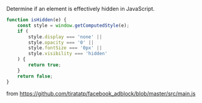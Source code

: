 Determine if an element is effectively hidden in JavaScript.
```javascript
function isHidden(e) {
    const style = window.getComputedStyle(e);
    if (
        style.display === 'none' ||
        style.opacity === '0' ||
        style.fontSize === '0px' ||
        style.visibility === 'hidden'
    ) {
        return true;
    }
    return false;
}
```
from https://github.com/tiratatp/facebook_adblock/blob/master/src/main.js
